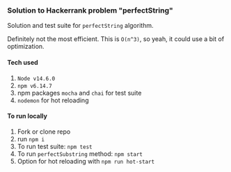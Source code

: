 ### Solution to Hackerrank problem "perfectString"

Solution and test suite for `perfectString` algorithm.

Definitely not the most efficient. This is `O(n^3)`, so yeah, it could use a bit of optimization.

#### Tech used
1. `Node v14.6.0`
1. `npm v6.14.7`
1. npm packages `mocha` and `chai` for test suite
1. `nodemon` for hot reloading

#### To run locally
1. Fork or clone repo
1. run `npm i`
1. To run test suite: `npm test`
1. To run `perfectSubstring` method: `npm start`
1. Option for hot reloading with `npm run hot-start`
